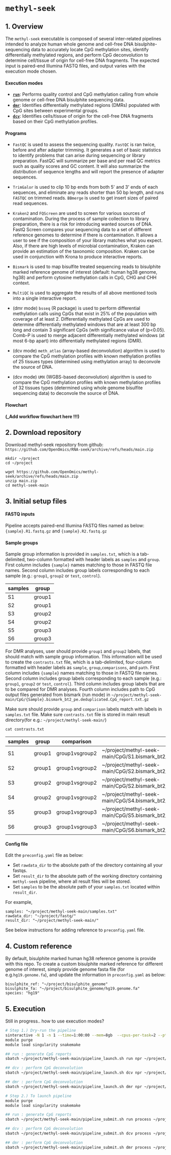 # <code>methyl-seek</code>

## 1. Overview
The `methyl-seek` executable is composed of several inter-related pipelines intended to analyze human whole genome and cell-free DNA bisulphite-sequencing data to accurately locate CpG methylation sites, identify differentially methylated regions, and perform CpG deconvolution to determine cell/tissue of origin for cell-free DNA fragments. The expected input is paired-end Illumina FASTQ files, and output varies with the execution mode chosen.

#### Execution modes

* [<code><b>run</b></code>](./run.md): Performs quality control and CpG methylation calling from whole genome or cell-free DNA bisulphite sequencing data.
* [<code><b>dmr</b></code>](./dmr.md): Identifies differentially methylated regions (DMRs) populated with CpG sites between experimental groups.
* [<code><b>dcv</b></code>](./deconvolution.md): Identifies cells/tissue of origin for the cell-free DNA fragments based on their CpG methylation profiles.

#### Programs

- `FastQC` is used to assess the sequencing quality. `FastQC` is ran twice, before and after adapter trimming. It generates a set of basic statistics to identify problems that can arise during sequencing or library preparation. FastQC will summarize per base and per read QC metrics such as quality scores and GC content. It will also summarize the distribution of sequence lengths and will report the presence of adapter sequences.

- `TrimGalor` is used to clip 10 bp ends from both 5' and 3' ends of each sequences, and eliminate any reads shorter than 50 bp length, and runs `FASTQC` on trimmed reads. `BBmerge` is used to get insert sizes of paired read sequences.

- `Kraken2` and `FQScreen` are used to screen for various sources of contamination. During the process of sample collection to library preparation, there is a risk for introducing wanted sources of DNA. FastQ Screen compares your sequencing data to a set of different reference genomes to determine if there is contamination. It allows a user to see if the composition of your library matches what you expect. Also, if there are high levels of microbial contamination, Kraken can provide an estimation of the taxonomic composition. Kraken can be used in conjunction with Krona to produce interactive reports.

- `Bismark` is used to map bisulfite treated sequencing reads to bisulphite marked reference genome of interest (default: human hg38 genome, hg38) and perform cytosine methylation calls in CpG, CHG and CHH context.

- `MultiQC` is used to aggregate the results of all above mentioned tools into a single interactive report.

- (dmr mode) `bsseq` (R package) is used to perform differential methylation calls using CpGs that exist in 25% of the population with coverage of at least 2. Differentially methylated CpGs are used to determine differentially methylated windows that are at least 300 bp long and contain 3 significant CpGs (with significance value of (p<0.05). Comb-P is used to merge adjacent differentially methylated windows (at most 6-bp apart) into differentially methylated regions (DMR).

- (dcv mode) `meth_atlas` (array-based deconvolution) algorithm is used to compare the CpG methylation profiles with known methylation profiles of 25 tissues types (determined using methylation array) to deconvole the source of DNA.

- (dcv mode) `UMX` (WGBS-based deconvolution) algorithm is used to compare the CpG methylation profiles with known methylation profiles of 32 tissues types (determined using whole genome bisulfite sequencing data) to deconvole the source of DNA.

#### Flowchart
**(_Add workflow flowchart here !!!)**


## 2. Download repository

Download methyl-seek repository from github: `https://github.com/OpenOmics/RNA-seek/archive/refs/heads/main.zip`

```
mkdir ~/project
cd ~/project

wget https://github.com/OpenOmics/methyl-seek/archive/refs/heads/main.zip
unzip main.zip
cd methyl-seek-main
```

## 3. Initial setup files

#### FASTQ inputs

Pipeline accepts paired-end Illumina FASTQ files named as below: `{sample}.R1.fastq.gz` and `{sample}.R2.fastq.gz`

#### Sample groups

Sample group information is provided in `samples.txt`, which is a tab-delimited, two-column formatted with header labels as `samples` and `group`. First column includes `{sample}` names matching to those in FASTQ file names. Second column includes group labels corresponding to each sample (e.g.: `group1`, `group2` or `test`, `control`).

| samples | group  |
| ------- | ------ |
| S1      | group1 |
| S2      | group1 |
| S3      | group2 |
| S4      | group2 |
| S5      | group3 |
| S6      | group3 |

For DMR analyses, user should provide `group1` and `group2` labels, that should match with sample group information. This information will be used to create the `contrasts.txt` file, which is a tab-delimited, four-column formatted with header labels as `sample`, `group`,`comparisons`, and `path`. First column includes `{sample}` names matching to those in FASTQ file names. Second column includes group labels corresponding to each sample (e.g.: `group1`, `group2` or `test`, `control`). Third column includes group labels that are to be compared for DMR analyses. Fourth column includes path to CpG output files generated from bismark (run mode) in `~/project/methyl-seek-main/CpG/{Sample}.bismark_bt2_pe.deduplicated.CpG_report.txt.gz`

Make sure should provide `group` and `comparison` labels match with labels in `samples.txt` file.
Make sure `contrasts.txt` file is stored in main result directory(for e.g.: `~/project/methyl-seek-main/`)

```
cat contrasts.txt
```

| samples | group  |   comparison   |                                         path                                     |
| ------- | ------ | -------------- | ---------------------------------------------------------------------------------|
| S1      | group1 | group1vsgroup2 | ~/project/methyl-seek-main/CpG/S1.bismark_bt2_pe.deduplicated.CpG_report.txt.gz  |
| S2      | group1 | group1vsgroup2 | ~/project/methyl-seek-main/CpG/S2.bismark_bt2_pe.deduplicated.CpG_report.txt.gz  |
| S3      | group2 | group1vsgroup2 | ~/project/methyl-seek-main/CpG/S2.bismark_bt2_pe.deduplicated.CpG_report.txt.gz  |
| S4      | group2 | group1vsgroup2 | ~/project/methyl-seek-main/CpG/S4.bismark_bt2_pe.deduplicated.CpG_report.txt.gz  |
| S5      | group3 | group1vsgroup3 | ~/project/methyl-seek-main/CpG/S5.bismark_bt2_pe.deduplicated.CpG_report.txt.gz  |
| S6      | group3 | group1vsgroup3 | ~/project/methyl-seek-main/CpG/S6.bismark_bt2_pe.deduplicated.CpG_report.txt.gz  |

#### Config file

Edit the `preconfig.yaml` file as below:

- Set `rawdata_dir` to the absolute path of the directory containing all your fastqs.
- Set `result_dir` to the absolute path of the working directory containing `methyl-seek` pipeline, where all result files will be stored.
- Set `samples` to be the absolute path of your `samples.txt` located within `result_dir`.

For example,

```
samples: "~/project/methyl-seek-main/samples.txt"
rawdata_dir: "~/project/fastq/"
result_dir: "~/project/methyl-seek-main/"
```
See below instructions for adding reference to `preconfig.yaml` file.

## 4. Custom reference

By default, bisulphite marked human hg38 reference genome is provide with this repo. To create a custom bisulphite marked reference for different genome of interest, simply provide genome fasta file (for e.g.`hg19.genome.fa`), and update the information in `preconfig.yaml` as below:

```
bisulphite_ref: "~/project/bisulphite_genome"
bisulphite_fa: "~/project/bisulphite_genome/hg19.genome.fa"
species: "hg19"
```

## 5. Execution

Still in progress.. how to use execution modes?
```bash
# Step 1.) Dry-run the pipeline
sinteractive -N 1 -n 1 --time=1:00:00 --mem=8gb  --cpus-per-task=2 --pty bash
module purge
module load singularity snakemake

## run : generate CpG reports
sbatch ~/project/methyl-seek-main/pipeline_launch.sh run npr ~/project/methyl-seek-main/

## dcv : perform CpG deconvolution
sbatch ~/project/methyl-seek-main/pipeline_launch.sh dcv npr ~/project/methyl-seek-main/

## dmr : perform CpG deconvolution
sbatch ~/project/methyl-seek-main/pipeline_launch.sh dmr npr ~/project/methyl-seek-main/ group1 group2

# Step 2.) To launch pipeline
module purge
module load singularity snakemake

## run : generate CpG reports
sbatch ~/project/methyl-seek-main/pipeline_submit.sh run process ~/project/methyl-seek-main/

## dcv : perform CpG deconvolution
sbatch ~/project/methyl-seek-main/pipeline_submit.sh dcv process ~/project/methyl-seek-main/

## dmr : perform CpG deconvolution
sbatch ~/project/methyl-seek-main/pipeline_submit.sh dmr process ~/project/methyl-seek-main/ group1 group2

```
